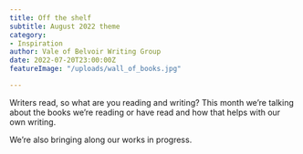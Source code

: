 ```yaml
---
title: Off the shelf
subtitle: August 2022 theme
category:
- Inspiration
author: Vale of Belvoir Writing Group
date: 2022-07-20T23:00:00Z
featureImage: "/uploads/wall_of_books.jpg"

---
```

Writers read, so what are you reading and writing? This month we’re talking about the books we’re reading or have read and how that helps with our own writing. 

We’re also bringing along our works in progress.
